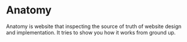 # Anatomy

Anatomy is website that inspecting the source of truth of website design and implementation. It tries to show you how it works from ground up.
